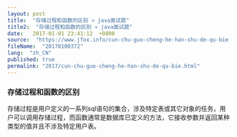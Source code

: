 ```yaml
---
layout: post
title:  "存储过程和函数的区别 » java面试题"
title2:  "存储过程和函数的区别 » java面试题"
date:   2017-01-01 23:41:12  +0800
source:  "https://www.jfox.info/cun-chu-guo-cheng-he-han-shu-de-qu-bie.html"
fileName:  "20170100372"
lang:  "zh_CN"
published: true
permalink: "2017/cun-chu-guo-cheng-he-han-shu-de-qu-bie.html"
---
```




### 存储过程和函数的区别

存储过程是用户定义的一系列sql语句的集合，涉及特定表或其它对象的任务，用户可以调用存储过程，而函数通常是数据库已定义的方法，它接收参数并返回某种类型的值并且不涉及特定用户表。

